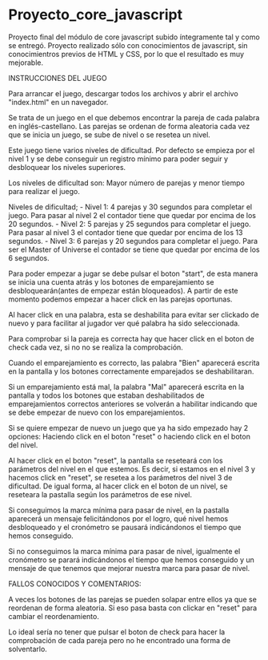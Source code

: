 # Proyecto_core_javascript

Proyecto final del módulo de core javascript subido íntegramente tal y como se entregó. Proyecto realizado sólo con conocimientos de javascript, sin conocimientros previos de HTML y CSS, por 
lo que el resultado es muy mejorable.


INSTRUCCIONES DEL JUEGO

Para arrancar el juego, descargar todos los archivos y abrir el archivo "index.html" en un navegador.

Se trata de un juego en el que debemos encontrar la pareja de cada palabra en inglés-castellano. Las parejas se ordenan de forma aleatoria cada vez que se inicia un juego, se sube de nivel o se resetea un nivel.

Este juego tiene varios niveles de dificultad. Por defecto se empieza por el nivel 1 y se debe conseguir un registro mínimo para poder seguir y desbloquear los niveles superiores.

Los niveles de dificultad son: Mayor número de parejas y menor tiempo para realizar el juego.

Niveles de dificultad;
	- Nivel 1: 4 parejas y 30 segundos para completar el juego. Para pasar al nivel 2 el contador tiene que quedar por encima de los 20 segundos.
	- Nivel 2: 5 parejas y 25 segundos para completar el juego. Para pasar al nivel 3 el contador tiene que quedar por encima de los 13 segundos.
	- Nivel 3: 6 parejas y 20 segundos para completar el juego. Para ser el Master of Universe el contador se tiene que quedar por encima de los 6 segundos.

Para poder empezar a jugar se debe pulsar el boton "start", de esta manera se inicia una cuenta atrás y los botones de emparejamiento se desbloquearán(antes de empezar están bloqueados). A partir de este momento podemos empezar a hacer click en las parejas oportunas.

Al hacer click en una palabra, esta se deshabilita para evitar ser clickado de nuevo y para facilitar al jugador ver qué palabra ha sido seleccionada.

Para comprobar si la pareja es correcta hay que hacer click en el boton de check cada vez, si no no se realiza la comprobación.

Cuando el emparejamiento es correcto, las palabra "Bien" aparecerá escrita en la pantalla y los botones correctamente emparejados se deshabilitaran.

Si un emparejamiento está mal, la palabra "Mal" aparecerá escrita en la pantalla y todos los botones que estaban deshabilitados de emparejamientos correctos anteriores se volverán a habilitar indicando que se debe empezar de nuevo con los emparejamientos.

Si se quiere empezar de nuevo un juego que ya ha sido empezado hay 2 opciones: Haciendo click en el boton "reset" o haciendo click en el boton del nivel. 

Al hacer click en el boton "reset", la pantalla se reseteará con los parámetros del nivel en el que estemos. Es decir, si estamos en el nivel 3 y hacemos click en "reset", se resetea a los parámetros del nivel 3 de dificultad. De igual forma, al hacer click en el boton de un nivel, se reseteara la pastalla según los parámetros de ese nivel.

Si conseguimos la marca mínima para pasar de nivel, en la pastalla aparecerá un mensaje felicitándonos por el logro, qué nivel hemos desbloqueado y el cronómetro se pausará indicándonos el tiempo que hemos conseguido.

Si no conseguimos la marca mínima para pasar de nivel, igualmente el cronómetro se parará indicándonos el tiempo que hemos conseguido y un mensaje de que tenemos que mejorar nuestra marca para pasar de nivel.


FALLOS CONOCIDOS Y COMENTARIOS:

A veces los botones de las parejas se pueden solapar entre ellos ya que se reordenan de forma aleatoria. Si eso pasa basta con clickar en "reset" para cambiar el reordenamiento.

Lo ideal sería no tener que pulsar el boton de check para hacer la comprobación de cada pareja pero no he encontrado una forma de solventarlo.

